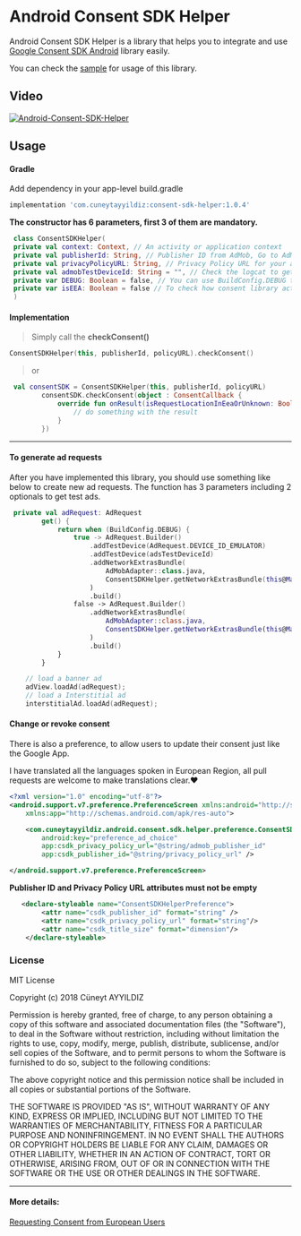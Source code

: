 # Android Consent SDK Helper
Android Consent SDK Helper is a library that helps you to integrate and use [Google Consent SDK Android](https://github.com/googleads/googleads-consent-sdk-android) library easily.

You can check the [sample](https://github.com/Swisyn/Android-Consent-SDK-Helper/tree/master/sample "Sample App")
 for usage of this library.


## Video
 
[![Android-Consent-SDK-Helper](https://img.youtube.com/vi/OZaq1Ljqge8/0.jpg)](https://youtu.be/OZaq1Ljqge8 "Android-Consent-SDK-Helper")

## Usage

#### Gradle

Add dependency in your app-level build.gradle

```groovy
implementation 'com.cuneytayyildiz:consent-sdk-helper:1.0.4'
```

<b>The constructor has 6 parameters, first 3 of them are mandatory.</b>
```kotlin
 class ConsentSDKHelper(
 private val context: Context, // An activity or application context
 private val publisherId: String, // Publisher ID from AdMob, Go to AdMob -> Left Menu -> Settings -> Under the Account information section
 private val privacyPolicyURL: String, // Privacy Policy URL for your app
 private val admobTestDeviceId: String = "", // Check the logcat to get a test device id 
 private var DEBUG: Boolean = false, // You can use BuildConfig.DEBUG to test consent dialog
 private var isEEA: Boolean = false // To check how consent library acts if user within EU region or not.
 )
```

#### Implementation

> Simply call the **checkConsent()**

```kotlin
ConsentSDKHelper(this, publisherId, policyURL).checkConsent()
```

> or

```kotlin
 val consentSDK = ConsentSDKHelper(this, publisherId, policyURL)
        consentSDK.checkConsent(object : ConsentCallback {
            override fun onResult(isRequestLocationInEeaOrUnknown: Boolean) {
                // do something with the result
            }
        })
```
---

#### To generate ad requests

After you have implemented this library, you should use something like below to create new ad requests. 
The function has 3 parameters including 2 optionals to get test ads.
```kotlin
 private val adRequest: AdRequest
        get() {
            return when (BuildConfig.DEBUG) {
                true -> AdRequest.Builder()
                    .addTestDevice(AdRequest.DEVICE_ID_EMULATOR)
                    .addTestDevice(adsTestDeviceId)
                    .addNetworkExtrasBundle(
                        AdMobAdapter::class.java,
                        ConsentSDKHelper.getNetworkExtrasBundle(this@MainActivity)
                    )
                    .build()
                false -> AdRequest.Builder()
                    .addNetworkExtrasBundle(
                        AdMobAdapter::class.java,
                        ConsentSDKHelper.getNetworkExtrasBundle(this@MainActivity)
                    )
                    .build()
            }
        }
```
 
```kotlin
    // load a banner ad
    adView.loadAd(adRequest);
    // load a Interstitial ad
    interstitialAd.loadAd(adRequest);
```


#### Change or revoke consent
There is also a preference, to allow users to update their consent just like the Google App. 

I have translated all the languages spoken in European Region, all pull requests are welcome to make translations clear.:heart:

```xml
<?xml version="1.0" encoding="utf-8"?>
<android.support.v7.preference.PreferenceScreen xmlns:android="http://schemas.android.com/apk/res/android"
    xmlns:app="http://schemas.android.com/apk/res-auto">

    <com.cuneytayyildiz.android.consent.sdk.helper.preference.ConsentSDKHelperPreference
        android:key="preference_ad_choice"
        app:csdk_privacy_policy_url="@string/admob_publisher_id"
        app:csdk_publisher_id="@string/privacy_policy_url" />

</android.support.v7.preference.PreferenceScreen>
```

**Publisher ID and Privacy Policy URL attributes must not be empty**
```xml
   <declare-styleable name="ConsentSDKHelperPreference">
        <attr name="csdk_publisher_id" format="string" />
        <attr name="csdk_privacy_policy_url" format="string"/>
        <attr name="csdk_title_size" format="dimension"/>
    </declare-styleable>
```

### License
MIT License

Copyright (c) 2018 Cüneyt AYYILDIZ

Permission is hereby granted, free of charge, to any person obtaining a copy
of this software and associated documentation files (the "Software"), to deal
in the Software without restriction, including without limitation the rights
to use, copy, modify, merge, publish, distribute, sublicense, and/or sell
copies of the Software, and to permit persons to whom the Software is
furnished to do so, subject to the following conditions:

The above copyright notice and this permission notice shall be included in all
copies or substantial portions of the Software.

THE SOFTWARE IS PROVIDED "AS IS", WITHOUT WARRANTY OF ANY KIND, EXPRESS OR
IMPLIED, INCLUDING BUT NOT LIMITED TO THE WARRANTIES OF MERCHANTABILITY,
FITNESS FOR A PARTICULAR PURPOSE AND NONINFRINGEMENT. IN NO EVENT SHALL THE
AUTHORS OR COPYRIGHT HOLDERS BE LIABLE FOR ANY CLAIM, DAMAGES OR OTHER
LIABILITY, WHETHER IN AN ACTION OF CONTRACT, TORT OR OTHERWISE, ARISING FROM,
OUT OF OR IN CONNECTION WITH THE SOFTWARE OR THE USE OR OTHER DEALINGS IN THE
SOFTWARE.

---
#### More details:
  [Requesting Consent from European Users](https://developers.google.com/admob/android/eu-consent)
